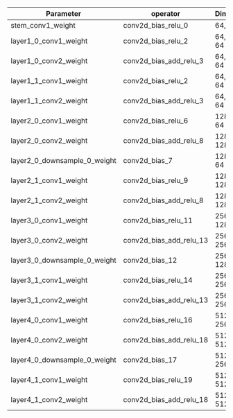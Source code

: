 | Parameter                    | operator                | Dimension      | lmul |
| ---------------------------- | ----------------------- | -------------- | ---- |
| stem_conv1_weight            | conv2d_bias_relu_0      | 64, 7, 7, 3    | 2    |
| layer1_0_conv1_weight        | conv2d_bias_relu_2      | 64, 3, 3, 64   | 2    |
| layer1_0_conv2_weight        | conv2d_bias_add_relu_3  | 64, 3, 3, 64   | 2    |
| layer1_1_conv1_weight        | conv2d_bias_relu_2      | 64, 3, 3, 64   | 2    |
| layer1_1_conv2_weight        | conv2d_bias_add_relu_3  | 64, 3, 3, 64   | 2    |
| layer2_0_conv1_weight        | conv2d_bias_relu_6      | 128, 3, 3, 64  | 4    |
| layer2_0_conv2_weight        | conv2d_bias_add_relu_8  | 128, 3, 3, 128 | 2    |
| layer2_0_downsample_0_weight | conv2d_bias_7           | 128, 1, 1, 64  | 8    |
| layer2_1_conv1_weight        | conv2d_bias_relu_9      | 128, 3, 3, 128 | 2    |
| layer2_1_conv2_weight        | conv2d_bias_add_relu_8  | 128, 3, 3, 128 | 2    |
| layer3_0_conv1_weight        | conv2d_bias_relu_11     | 256, 3, 3, 128 | 4    |
| layer3_0_conv2_weight        | conv2d_bias_add_relu_13 | 256, 3, 3, 256 | 2    |
| layer3_0_downsample_0_weight | conv2d_bias_12          | 256, 1, 1, 128 | 2    |
| layer3_1_conv1_weight        | conv2d_bias_relu_14     | 256, 3, 3, 256 | 2    |
| layer3_1_conv2_weight        | conv2d_bias_add_relu_13 | 256, 3, 3, 256 | 2    |
| layer4_0_conv1_weight        | conv2d_bias_relu_16     | 512, 3, 3, 256 | 2    |
| layer4_0_conv2_weight        | conv2d_bias_add_relu_18 | 512, 3, 3, 512 | 2    |
| layer4_0_downsample_0_weight | conv2d_bias_17          | 512, 1, 1, 256 | 2    |
| layer4_1_conv1_weight        | conv2d_bias_relu_19     | 512, 3, 3, 512 | 2    |
| layer4_1_conv2_weight        | conv2d_bias_add_relu_18 | 512, 3, 3, 512 | 2    |